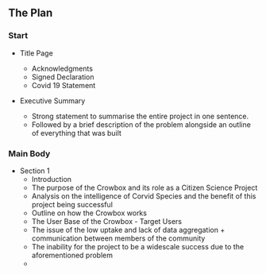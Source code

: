 ## The Plan

### Start
* Title Page 
  * Acknowledgments 
  * Signed Declaration 
  * Covid 19 Statement

* Executive Summary 
  * Strong statement to summarise the entire project in one sentence. 
  * Followed by a brief description of the problem alongside an outline of everything that was built  

### Main Body
* Section 1
  * Introduction 
   *  The purpose of the Crowbox and its role as a Citizen Science Project 
   *  Analysis on the intelligence of Corvid Species and the benefit of this project being successful 
   *  Outline on how the Crowbox works
   *  The User Base of the Crowbox - Target Users
   *  The issue of the low uptake and lack of data aggregation + communication between members of the community 
   *  The inability for the project to be a widescale success due to the aforementioned problem 
   *  
